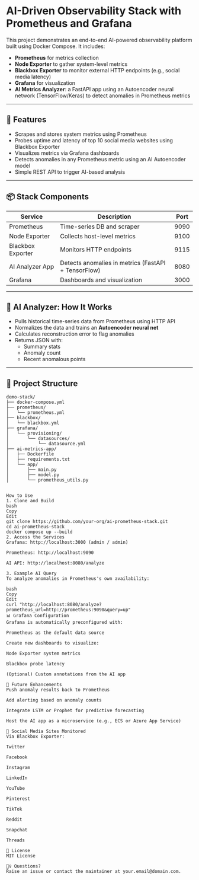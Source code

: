 # AI-Driven Observability Stack with Prometheus and Grafana

This project demonstrates an end-to-end AI-powered observability platform built using Docker Compose. It includes:

- **Prometheus** for metrics collection
- **Node Exporter** to gather system-level metrics
- **Blackbox Exporter** to monitor external HTTP endpoints (e.g., social media latency)
- **Grafana** for visualization
- **AI Metrics Analyzer**: a FastAPI app using an Autoencoder neural network (TensorFlow/Keras) to detect anomalies in Prometheus metrics

---

## 🚀 Features

- Scrapes and stores system metrics using Prometheus
- Probes uptime and latency of top 10 social media websites using Blackbox Exporter
- Visualizes metrics via Grafana dashboards
- Detects anomalies in any Prometheus metric using an AI Autoencoder model
- Simple REST API to trigger AI-based analysis

---

## 📦 Stack Components

| Service         | Description                           | Port |
|----------------|---------------------------------------|------|
| Prometheus      | Time-series DB and scraper            | 9090 |
| Node Exporter   | Collects host-level metrics           | 9100 |
| Blackbox Exporter | Monitors HTTP endpoints            | 9115 |
| AI Analyzer App | Detects anomalies in metrics (FastAPI + TensorFlow) | 8080 |
| Grafana         | Dashboards and visualization          | 3000 |

---

## 🧠 AI Analyzer: How It Works

- Pulls historical time-series data from Prometheus using HTTP API
- Normalizes the data and trains an **Autoencoder neural net**
- Calculates reconstruction error to flag anomalies
- Returns JSON with:
  - Summary stats
  - Anomaly count
  - Recent anomalous points

---

## 📂 Project Structure

```text
demo-stack/
├── docker-compose.yml
├── prometheus/
│   └── prometheus.yml
├── blackbox/
│   └── blackbox.yml
├── grafana/
│   └── provisioning/
│       └── datasources/
│           └── datasource.yml
├── ai-metrics-app/
│   ├── Dockerfile
│   ├── requirements.txt
│   └── app/
│       ├── main.py
│       ├── model.py
│       └── prometheus_utils.py


How to Use
1. Clone and Build
bash
Copy
Edit
git clone https://github.com/your-org/ai-prometheus-stack.git
cd ai-prometheus-stack
docker compose up --build
2. Access the Services
Grafana: http://localhost:3000 (admin / admin)

Prometheus: http://localhost:9090

AI API: http://localhost:8080/analyze

3. Example AI Query
To analyze anomalies in Prometheus's own availability:

bash
Copy
Edit
curl "http://localhost:8080/analyze?prometheus_url=http://prometheus:9090&query=up"
📊 Grafana Configuration
Grafana is automatically preconfigured with:

Prometheus as the default data source

Create new dashboards to visualize:

Node Exporter system metrics

Blackbox probe latency

(Optional) Custom annotations from the AI app

🔮 Future Enhancements
Push anomaly results back to Prometheus

Add alerting based on anomaly counts

Integrate LSTM or Prophet for predictive forecasting

Host the AI app as a microservice (e.g., ECS or Azure App Service)

🧪 Social Media Sites Monitored
Via Blackbox Exporter:

Twitter

Facebook

Instagram

LinkedIn

YouTube

Pinterest

TikTok

Reddit

Snapchat

Threads

📄 License
MIT License

🙋‍♀️ Questions?
Raise an issue or contact the maintainer at your.email@domain.com.